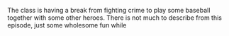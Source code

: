 The class is having a break from fighting crime to play some baseball together with some other heroes. There is not much to describe from this episode, just some wholesome fun while 